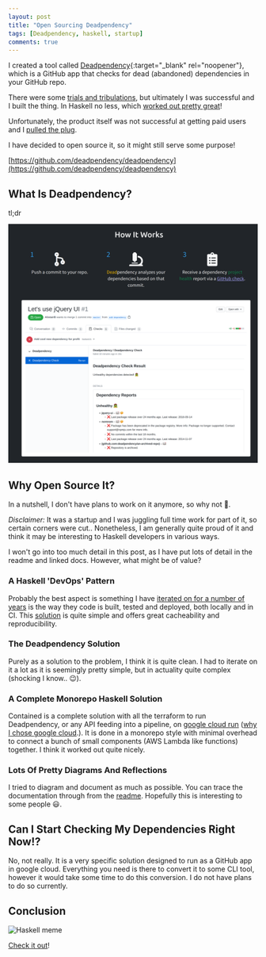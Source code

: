 ```yaml
---
layout: post
title: "Open Sourcing Deadpendency"
tags: [Deadpendency, haskell, startup]
comments: true
---
```


I created a tool called [Deadpendency](https://deadpendency.com/){:target="_blank" rel="noopener"}, which is a GitHub app that checks for dead (abandoned) dependencies in your GitHub repo.

There were some [trials and tribulations](/my-experience-creating-a-one-person-startup), but ultimately I was successful and I built the thing. In Haskell no less, which [worked out pretty great](/reflections-on-haskell-for-startup)!

Unfortunately, the product itself was not successful at getting paid users and I [pulled the plug](/shutting-down-deadpendency).

I have decided to open source it, so it might still serve some purpose!

[https://github.com/deadpendency/deadpendency](https://github.com/deadpendency/deadpendency)

## What Is Deadpendency?

tl;dr

<img class="center-image" width="800" src="/images/deadpendency-tldr.png" alt="Deadpendency Tldr"/>

## Why Open Source It?

In a nutshell, I don't have plans to work on it anymore, so why not 🙂.

*Disclaimer:* It was a startup and I was juggling full time work for part of it, so certain corners were cut.. Nonetheless, I am generally quite proud of it and think it may be interesting to Haskell developers in various ways.

I won't go into too much detail in this post, as I have put lots of detail in the readme and linked docs. However, what might be of value?

### A Haskell 'DevOps' Pattern

Probably the best aspect is something I have [iterated on for a number of years](https://github.com/AlistairB/docker-stack-haskell) is the way they code is built, tested and deployed, both locally and in CI. This [solution](https://github.com/deadpendency/deadpendency/blob/main/docs/DEVOPS.md) is quite simple and offers great cacheability and reproducibility.

### The Deadpendency Solution

Purely as a solution to the problem, I think it is quite clean. I had to iterate on it a lot as it is seemingly pretty simple, but in actuality quite complex (shocking I know.. 😉).

### A Complete Monorepo Haskell Solution

Contained is a complete solution with all the terraform to run Deadpendency, or any API feeding into a pipeline, on [google cloud run](https://cloud.google.com/run) ([why I chose google cloud](https://alistairb.dev/haskell-on-google-cloud-is-great/).). It is done in a monorepo style with minimal overhead to connect a bunch of small components (AWS Lambda like functions) together. I think it worked out quite nicely.

### Lots Of Pretty Diagrams And Reflections

I tried to diagram and document as much as possible. You can trace the documentation through from the [readme](https://github.com/deadpendency/deadpendency#%EF%B8%8F-deadpendency-%EF%B8%8F). Hopefully this is interesting to some people 😃.

## Can I Start Checking My Dependencies Right Now!?

No, not really. It is a very specific solution designed to run as a GitHub app in google cloud. Everything you need is there to convert it to some CLI tool, however it would take some time to do this conversion. I do not have plans to do so currently.

## Conclusion

<img class="center-image" width="400" src="https://i.imgflip.com/7br2mr.jpg" alt="Haskell meme"/>

[Check it out](https://github.com/deadpendency/deadpendency)!
